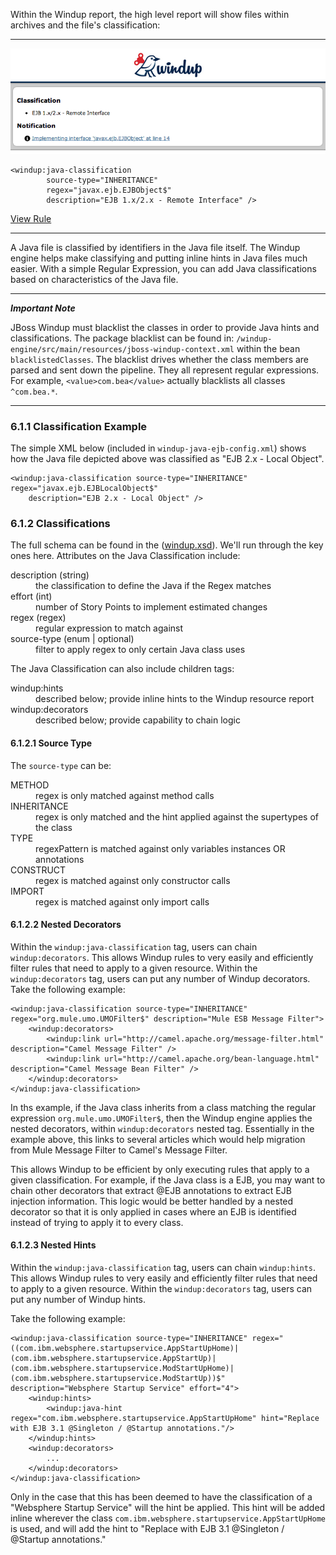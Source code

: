 Within the Windup report, the high level report will show files within archives and the file's classification:

***

![Java Classfication](img/6-java-classification-1.png)

    <windup:java-classification 
            source-type="INHERITANCE" 
            regex="javax.ejb.EJBObject$"
            description="EJB 1.x/2.x - Remote Interface" />

[View Rule](https://github.com/jboss-windup/windup/blob/master//windup-engine/src/main/resources/windup/java/java-ejb-config.windup.xml)

***

A Java file is classified by identifiers in the Java file itself. The Windup engine helps make classifying and putting inline hints in Java files much easier.  With a simple Regular Expression, you can add Java classifications based on characteristics of the Java file.  

***
***Important Note***

JBoss Windup must blacklist the classes in order to provide Java hints and classifications.  The package blacklist can be found in: `/windup-engine/src/main/resources/jboss-windup-context.xml` within the bean `blacklistedClasses`. The blacklist drives whether the class members are parsed and sent down the pipeline. They all represent regular expressions.  For example, `<value>com.bea</value>` actually blacklists all classes `^com.bea.*`.

***

### 6.1.1 Classification Example

The simple XML below (included in `windup-java-ejb-config.xml`) shows how the Java file depicted above was classified as "EJB 2.x - Local Object".  

    <windup:java-classification source-type="INHERITANCE" regex="javax.ejb.EJBLocalObject$"
	    description="EJB 2.x - Local Object" />

### 6.1.2 Classifications

The full schema can be found in the ([windup.xsd](https://github.com/jboss-windup/windup/blob/master/src/main/resources/namespace/windup.xsd)). We'll run through the key ones here. Attributes on the Java Classification include:

<dl>
<dt>description (string)</dt>
<dd>the classification to define the Java if the Regex matches</dd>
<dt>effort (int)</dt>
<dd>number of Story Points to implement estimated changes</dd>
<dt>regex (regex)</d†>
<dd>regular expression to match against</dd>
<dt>source-type (enum | optional)</dt>
<dd>filter to apply regex to only certain Java class uses</dd>
</dl>

The Java Classification can also include children tags:

<dl>
<dt>windup:hints</dt>
<dd>described below; provide inline hints to the Windup resource report</dd>
<dt>windup:decorators</dt>
<dd>described below; provide capability to chain logic</dd>
</dl>

#### 6.1.2.1 Source Type

The `source-type` can be:

<dl>
<dt>METHOD</dt>
<dd>regex is only matched against method calls</dd>
<dt>INHERITANCE</dt><dd>regex is only matched and the hint applied against the supertypes of the class</dd>
<dt>TYPE</dt>
<dd>regexPattern is matched against only variables instances OR annotations</dd>
<dt>CONSTRUCT</dt><dd>regex is matched against only constructor calls</dd>
<dt>IMPORT</dt> <dd>regex is matched against only import calls</dd>
</dl>

#### 6.1.2.2 Nested Decorators

Within the `windup:java-classification` tag, users can chain `windup:decorators`.  This allows Windup rules to very easily and efficiently filter rules that need to apply to a given resource. Within the `windup:decorators` tag, users can put any number of  Windup decorators. Take the following example:

    <windup:java-classification source-type="INHERITANCE" regex="org.mule.umo.UMOFilter$" description="Mule ESB Message Filter">
        <windup:decorators>
            <windup:link url="http://camel.apache.org/message-filter.html" description="Camel Message Filter" />
            <windup:link url="http://camel.apache.org/bean-language.html" description="Camel Message Bean Filter" />
        </windup:decorators>
    </windup:java-classification>

In ths example, if the Java class inherits from a class matching the regular expression `org.mule.umo.UMOFilter$`, then the Windup engine applies the nested decorators, within `windup:decorators` nested tag.  Essentially in the example above, this links to several articles which would help migration from Mule Message Filter to Camel's Message Filter.

This allows Windup to be efficient by only executing rules that apply to a given classification.  For example, if the Java class is a EJB, you may want to chain other decorators that extract @EJB annotations to extract EJB injection information.  This logic would be better handled by a nested decorator so that it is only applied in cases where an EJB is identified instead of trying to apply it to every class.


#### 6.1.2.3 Nested Hints

Within the `windup:java-classification` tag, users can chain `windup:hints`.  This allows Windup rules to very easily and efficiently filter rules that need to apply to a given resource. Within the `windup:decorators` tag, users can put any number of Windup hints.

Take the following example:

    <windup:java-classification source-type="INHERITANCE" regex="((com.ibm.websphere.startupservice.AppStartUpHome)|(com.ibm.websphere.startupservice.AppStartUp)|(com.ibm.websphere.startupservice.ModStartUpHome)|(com.ibm.websphere.startupservice.ModStartUp))$" description="Websphere Startup Service" effort="4">
        <windup:hints>
            <windup:java-hint regex="com.ibm.websphere.startupservice.AppStartUpHome" hint="Replace with EJB 3.1 @Singleton / @Startup annotations."/>
        </windup:hints>
        <windup:decorators>
            ...
        </windup:decorators>
    </windup:java-classification>

Only in the case that this has been deemed to have the classification of a "Websphere Startup Service" will the hint be applied.  This hint will be added inline wherever the class `com.ibm.websphere.startupservice.AppStartUpHome` is used, and will add the hint to "Replace with EJB 3.1 @Singleton / @Startup annotations."

